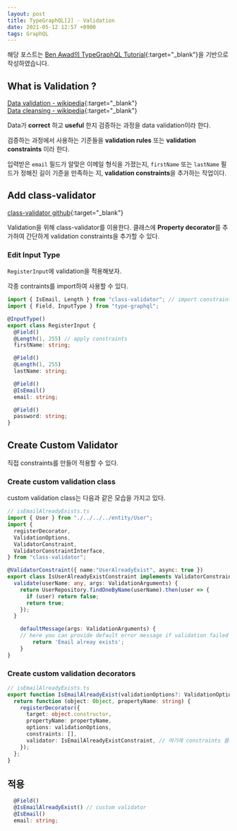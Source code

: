```yaml
---
layout: post
title: TypeGraphQL[2] - Validation
date: 2021-05-12 12:57 +0900
tags: GraphQL
---
```


해당 포스트는 [Ben Awad의 TypeGraphQL Tutorial](https://www.youtube.com/playlist?list=PLN3n1USn4xlma1bBu3Tloe4NyYn9Ko8Gs){:target="_blank"}을 기반으로 작성하였습니다.

## What is Validation ?

[Data validation - wikipedia](https://en.wikipedia.org/wiki/Data_validation){:target="_blank"}  
[Data cleansing - wikipedia](https://en.wikipedia.org/wiki/Data_cleansing){:target="_blank"}

Data가 **correct** 하고 **useful** 한지 검증하는 과정을 data validation이라 한다.

검증하는 과정에서 사용하는 기준들을 **validation rules** 또는 **validation constraints** 이라 한다.

입력받은 `email` 필드가 알맞은 이메일 형식을 가졌는지, `firstName` 또는 `lastName` 필드가 정해진 길이 기준을 만족하는 지, **validation constraints**을 추가하는 작업이다.

## Add class-validator

[class-validator github](https://github.com/typestack/class-validator){:target="_blank"}

Validation을 위해 class-validator를 이용한다. 클래스에 **Property decorator**를 추가하여 간단하게 validation constraints을 추가할 수 있다.

### Edit Input Type

`RegisterInput`에 validation을 적용해보자.

각종 contraints를 import하여 사용할 수 있다.

```ts
import { IsEmail, Length } from "class-validator"; // import constraints
import { Field, InputType } from "type-graphql";

@InputType()
export class RegisterInput {
  @Field()
  @Length(1, 255) // apply constraints
  firstName: string;

  @Field()
  @Length(1, 255)
  lastName: string;

  @Field()
  @IsEmail()
  email: string;

  @Field()
  password: string;
}
```

## Create Custom Validator

직접 constraints를 만들어 적용할 수 있다.

### Create custom validation class

custom validation class는 다음과 같은 모습을 가지고 있다.

```ts
// isEmailAlreadyExists.ts
import { User } from "./../../../entity/User";
import {
  registerDecorator,
  ValidationOptions,
  ValidatorConstraint,
  ValidatorConstraintInterface,
} from "class-validator";

@ValidatorConstraint({ name:"UserAlreadyExist", async: true })
export class IsUserAlreadyExistConstraint implements ValidatorConstraintInterface {
  validate(userName: any, args: ValidationArguments) {
    return UserRepository.findOneByName(userName).then(user => {
      if (user) return false;
      return true;
    });
  }

    defaultMessage(args: ValidationArguments) {
    // here you can provide default error message if validation failed
        return 'Email alreay exists';
    }
}
```

### Create custom validation decorators

```ts
// isEmailAlreadyExists.ts
export function IsEmailAlreadyExist(validationOptions?: ValidationOptions) {
  return function (object: Object, propertyName: string) {
    registerDecorator({
      target: object.constructor,
      propertyName: propertyName,
      options: validationOptions,
      constraints: [],
      validator: IsEmailAlreadyExistConstraint, // 여기에 constraints 클래스를 할당해준다.
    });
  };
}

```

## 적용

```ts
  @Field()
  @IsEmailAlreadyExist() // custom validator
  @IsEmail()
  email: string;
```
